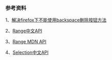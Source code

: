 ### 参考资料
1、[解决firefox下不能使用backspace删除按钮方法](http://stackoverflow.com/questions/17890568/contenteditable-div-backspace-and-deleting-text-node-problems/18069930#18069930)

2、[Range中文API](http://www.cnblogs.com/rainman/archive/2011/02/28/1967488.html)

3、[Range MDN API](https://developer.mozilla.org/zh-CN/docs/Web/API/Range)

4、[Selection中文API](https://developer.mozilla.org/zh-CN/docs/Web/API/Selection)
